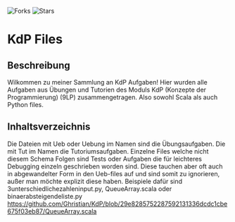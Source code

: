 ![Forks](https://img.shields.io/badge/forks-0-blue)
![Stars](https://img.shields.io/badge/stars-0-yellow)
# KdP Files

## Beschreibung
Wilkommen zu meiner Sammlung an KdP Aufgaben! Hier wurden alle Aufgaben aus Übungen und Tutorien des Moduls KdP (Konzepte der Programmierung) (9LP) zusammengetragen. Also sowohl Scala als auch Python files.

## Inhaltsverzeichnis
Die Dateien mit Ueb oder Uebung im Namen sind die Übungsaufgaben. Die mit Tut im Namen die Tutoriumsaufgaben. Einzelne Files welche nicht diesem Schema Folgen 
sind Tests oder Aufgaben die für leichteres Debugging einzeln geschrieben worden sind. Diese tauchen aber oft auch in abgewandelter Form in den Ueb-files auf und sind somit zu ignorieren,
außer man möchte explizit diese haben. Beispiele dafür sind 3unterschiedlichezahleninput.py, QueueArray.scala oder binaerabsteigendeliste.py
https://github.com/Ghristian/KdP/blob/29e8285752287592131336dcdc1cbe675f03eb87/QueueArray.scala
